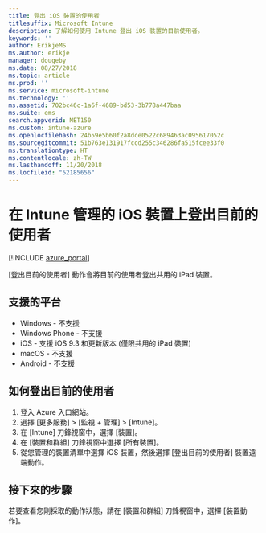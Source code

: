 ```yaml
---
title: 登出 iOS 裝置的使用者
titlesuffix: Microsoft Intune
description: 了解如何使用 Intune 登出 iOS 裝置的目前使用者。
keywords: ''
author: ErikjeMS
ms.author: erikje
manager: dougeby
ms.date: 08/27/2018
ms.topic: article
ms.prod: ''
ms.service: microsoft-intune
ms.technology: ''
ms.assetid: 702bc46c-1a6f-4689-bd53-3b778a447baa
ms.suite: ems
search.appverid: MET150
ms.custom: intune-azure
ms.openlocfilehash: 24b59e5b60f2a8dce0522c689463ac095617052c
ms.sourcegitcommit: 51b763e131917fccd255c346286fa515fcee33f0
ms.translationtype: HT
ms.contentlocale: zh-TW
ms.lasthandoff: 11/20/2018
ms.locfileid: "52185656"
---
```

# <a name="logout-the-current-user-on-intune-managed-ios-devices"></a>在 Intune 管理的 iOS 裝置上登出目前的使用者


[!INCLUDE [azure_portal](./includes/azure_portal.md)]

[登出目前的使用者] 動作會將目前的使用者登出共用的 iPad 裝置。 

## <a name="supported-platforms"></a>支援的平台

- Windows - 不支援
- Windows Phone - 不支援
- iOS - 支援 iOS 9.3 和更新版本 (僅限共用的 iPad 裝置)
- macOS - 不支援
- Android - 不支援

## <a name="how-to-log-out-the-current-user"></a>如何登出目前的使用者

1.  登入 Azure 入口網站。
2.  選擇 [更多服務] > [監視 + 管理] > [Intune]。
3.  在 [Intune] 刀鋒視窗中，選擇 [裝置]。
4.  在 [裝置和群組] 刀鋒視窗中選擇 [所有裝置]。
5.  從您管理的裝置清單中選擇 iOS 裝置，然後選擇 [登出目前的使用者] 裝置遠端動作。

## <a name="next-steps"></a>接下來的步驟

若要查看您剛採取的動作狀態，請在 [裝置和群組] 刀鋒視窗中，選擇 [裝置動作]。

